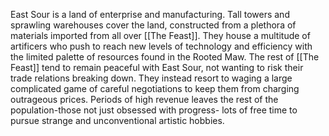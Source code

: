 East Sour is a land of enterprise and manufacturing. Tall towers and sprawling warehouses cover the land, constructed from a plethora of materials imported from all over [[The Feast]]. They house a multitude of artificers who push to reach new levels of technology and efficiency with the limited palette of resources found in the Rooted Maw. The rest of [[The Feast]] tend to remain peaceful with East Sour, not wanting to risk their trade relations breaking down. They instead resort to waging a large complicated game of careful negotiations to keep them from charging outrageous prices. Periods of high revenue leaves the rest of the population-those not just obsessed with progress- lots of free time to pursue strange and unconventional artistic hobbies.